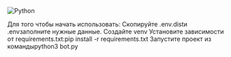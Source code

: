 ![Python](https://img.shields.io/badge/-Python-B6D2D5?style=for-the-badge&logo=Python)


Для того чтобы начать использовать:
Скопируйте .env.distи .envзаполните нужные данные.
Создайте venv
Установите зависимости от requirements.txt:pip install -r requirements.txt
Запустите проект из командыpython3 bot.py
